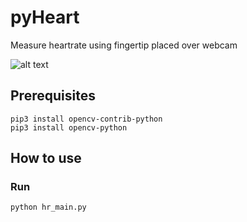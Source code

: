 # pyHeart
Measure heartrate using fingertip placed over webcam

![alt text](https://github.com/pdadial/pyComm/blob/main/images/costas_loop.png)


## Prerequisites

```
pip3 install opencv-contrib-python
pip3 install opencv-python
```

## How to use

### Run
```
python hr_main.py
```
